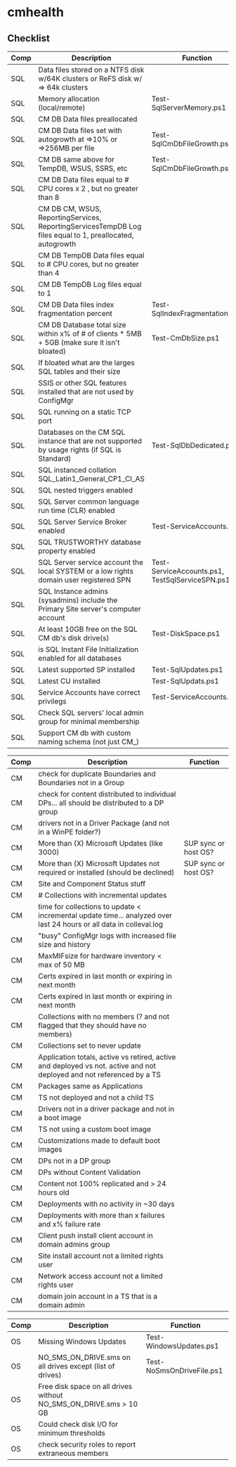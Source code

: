 # cmhealth

## Checklist

Comp | Description | Function
--|--|--
SQL | Data files stored on a NTFS disk w/64K clusters or ReFS disk w/ => 64k clusters | 
SQL | Memory allocation (local/remote) | Test-SqlServerMemory.ps1
SQL | CM DB Data files preallocated | 
SQL | CM DB Data files set with autogrowth at =>10% or =>256MB per file | Test-SqlCmDbFileGrowth.ps1
SQL | CM DB same above for TempDB, WSUS, SSRS, etc | Test-SqlCmDbFileGrowth.ps1
SQL | CM DB Data files equal to # CPU cores  x 2 , but no greater than 8 | 
SQL | CM DB CM, WSUS, ReportingServices, ReportingServicesTempDB Log files equal to 1, preallocated, autogrowth | 
SQL | CM DB TempDB Data files equal to # CPU cores, but no greater than 4 | 
SQL | CM DB TempDB Log files equal to 1 | 
SQL | CM DB Data files index fragmentation percent | Test-SqlIndexFragmentation.ps1
SQL | CM DB Database total size within x% of # of clients * 5MB + 5GB (make sure it isn't bloated) | Test-CmDbSize.ps1
SQL | If bloated what are the larges SQL tables and their size | 
SQL | SSIS or other SQL features installed that are not used by ConfigMgr | 
SQL | SQL running on a static TCP port | 
SQL | Databases on the CM SQL instance that are not supported by usage rights (if SQL is Standard) | Test-SqlDbDedicated.ps1
SQL | SQL instanced collation SQL_Latin1_General_CP1_CI_AS | 
SQL | SQL nested triggers enabled | 
SQL | SQL Server common language run time (CLR) enabled | 
SQL | SQL Server Service Broker enabled | Test-ServiceAccounts.ps1
SQL | SQL TRUSTWORTHY database property enabled | 
SQL | SQL Server service account the local SYSTEM or a low rights domain user registered SPN | Test-ServiceAccounts.ps1, TestSqlServiceSPN.ps1
SQL | SQL Instance admins (sysadmins) include the Primary Site server's computer account | 
SQL | At least 10GB free on the SQL CM db's disk drive(s) | Test-DiskSpace.ps1
SQL | is SQL Instant File Initialization enabled for all databases | 
SQL | Latest supported SP installed | Test-SqlUpdates.ps1
SQL | Latest CU installed | Test-SqlUpdats.ps1
SQL | Service Accounts have correct privilegs | Test-ServiceAccounts.ps1
SQL | Check SQL servers' local admin group for minimal membership |
SQL | Support CM db with custom naming schema (not just CM_<sitecode>) |

Comp | Description | Function
--|--|--
CM  | check for duplicate Boundaries and Boundaries not in a Group |
CM  | check for content distributed to individual DPs... all should be distributed to a DP group |
CM  | drivers not in a Driver Package (and not in a WinPE folder?) |
CM  | More than (X) Microsoft Updates (like 3000) | SUP sync or host OS?
CM  | More than (X) Microsoft Updates not required or installed (should be declined) | SUP sync or host OS?
CM  | Site and Component Status stuff |
CM  | # Collections with incremental updates |
CM  | time for collections to update < incremental update time... analyzed over last 24 hours or all data in colleval.log |
CM  | "busy" ConfigMgr logs with increased file size and history |
CM  | MaxMIFsize for hardware inventory < max of 50 MB |
CM  | Certs expired in last month or expiring in next month |
CM  | Certs expired in last month or expiring in next month |
CM  | Collections with no members (? and not flagged that they should have no members) |
CM  | Collections set to never update |
CM  | Application totals, active vs retired, active and deployed vs not.  active and not deployed and not referenced by a TS |
CM  | Packages same as Applications |
CM  | TS not deployed and not a child TS |
CM  | Drivers not in a driver package and not in a boot image |
CM  | TS not using a custom boot image |
CM  | Customizations made to default boot images |
CM  | DPs not in a DP group |
CM  | DPs without Content Validation |
CM  | Content not 100% replicated and > 24 hours old |
CM  | Deployments with no activity in ~30 days |
CM  | Deployments with more than x failures and x% failure rate |
CM  | Client push install client account in domain admins group |
CM  | Site install account not a limited rights user |
CM  | Network access account not a limited rights user |
CM  | domain join account in a TS that is a domain admin |

Comp | Description | Function
--|--|--
OS  | Missing Windows Updates | Test-WindowsUpdates.ps1
OS  | NO_SMS_ON_DRIVE.sms on all drives except (list of drives) | Test-NoSmsOnDriveFile.ps1
OS  | Free disk space on all drives without NO_SMS_ON_DRIVE.sms > 10 GB |
OS  | Could check disk I/O for minimum thresholds |
OS  | check security roles to report extraneous members |
